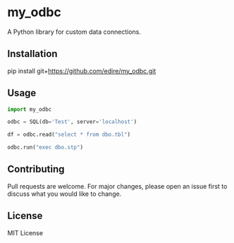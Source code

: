 # my_odbc

A Python library for custom data connections.

## Installation

pip install git+https://github.com/edire/my_odbc.git

## Usage

```python
import my_odbc

odbc = SQL(db='Test', server='localhost')

df = odbc.read("select * from dbo.tbl")

odbc.run("exec dbo.stp")
```

## Contributing

Pull requests are welcome. For major changes, please open an issue first to discuss what you would like to change.

## License

MIT License